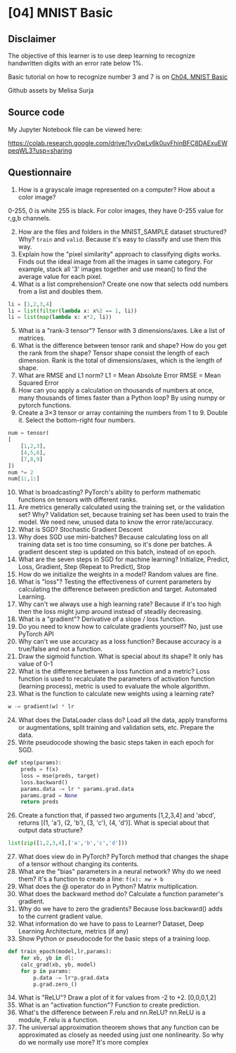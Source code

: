 # [04] MNIST Basic

## Disclaimer
The objective of this learner is to use deep learning to recognize handwritten digits with an error rate below 1%. 

Basic tutorial on how to recognize number 3 and 7 is on [Ch04. MNIST Basic](https://colab.research.google.com/github/fastai/fastbook/blob/master/04_mnist_basics.ipynb)

Github assets by Melisa Surja

## Source code
My Jupyter Notebook file can be viewed here:

https://colab.research.google.com/drive/1yv0wLv6k0uvFhinBFC8DAExuEWpeqWL3?usp=sharing

## Questionnaire
1. How is a grayscale image represented on a computer? How about a color image?

0-255, 0 is white 255 is black. For color images, they have 0-255 value for r,g,b channels.

2. How are the files and folders in the MNIST_SAMPLE dataset structured? Why?
`train` and `valid`. Because it's easy to classify and use them this way.
3. Explain how the "pixel similarity" approach to classifying digits works.
Finds out the ideal image from all the images in same category. For example, stack all '3' images together and use mean() to find the average value for each pixel.
4. What is a list comprehension? Create one now that selects odd numbers from a list and doubles them.
```python
li = [1,2,3,4]
li = list(filter(lambda x: x%2 == 1, li))
li = list(map(lambda x: x*2, li))
```
5. What is a "rank-3 tensor"?
Tensor with 3 dimensions/axes. Like a list of matrices.
6. What is the difference between tensor rank and shape? How do you get the rank from the shape?
Tensor shape consist the length of each dimension. Rank is the total of dimensions/axes, which is the length of shape.
7. What are RMSE and L1 norm?
L1 = Mean Absolute Error
RMSE = Mean Squared Error
8. How can you apply a calculation on thousands of numbers at once, many thousands of times faster than a Python loop?
By using numpy or pytorch functions.
9. Create a 3×3 tensor or array containing the numbers from 1 to 9. Double it. Select the bottom-right four numbers.
```python
num = tensor(
[
	[1,2,3],
	[4,5,6],
	[7,8,9]
])
num *= 2
num[1:,1:]
```
10. What is broadcasting?
PyTorch's ability to perform mathematic functions on tensors with different ranks.
11. Are metrics generally calculated using the training set, or the validation set? Why?
Validation set, because training set has been used to train the model. We need new, unused data to know the error rate/accuracy.
12. What is SGD?
Stochastic Gradient Descent
13. Why does SGD use mini-batches?
Because calculating loss on all training data set is too time consuming, so it's done per batches. A gradient descent step is updated on this batch, instead of on epoch.
14. What are the seven steps in SGD for machine learning?
Initialize, Predict, Loss, Gradient, Step (Repeat to Predict), Stop
15. How do we initialize the weights in a model?
Random values are fine.
16. What is "loss"?
Testing the effectiveness of current parameters by calculating the difference between prediction and target. Automated Learning.
17. Why can't we always use a high learning rate?
Because if it's too high then the loss might jump around instead of steadily decreasing.
18. What is a "gradient"?
Derivative of a slope / loss function.
19. Do you need to know how to calculate gradients yourself?
No, just use PyTorch API
20. Why can't we use accuracy as a loss function?
Because accuracy is a true/false and not a function.
21. Draw the sigmoid function. What is special about its shape?
It only has value of 0-1
22. What is the difference between a loss function and a metric?
Loss function is used to recalculate the parameters of activation function (learning process), metric is used to evaluate the whole algorithm.
23. What is the function to calculate new weights using a learning rate?
```python
w -= gradient(w) * lr
```
24. What does the DataLoader class do?
Load all the data, apply transforms or augmentations, split training and validation sets, etc. Prepare the data.
25. Write pseudocode showing the basic steps taken in each epoch for SGD.
```python
def step(params):
	preds = f(x)
	loss = mse(preds, target)
	loss.backward()
	params.data -= lr * params.grad.data
	params.grad = None
	return preds
```
26. Create a function that, if passed two arguments [1,2,3,4] and 'abcd', returns [(1, 'a'), (2, 'b'), (3, 'c'), (4, 'd')]. What is special about that output data structure?
```python
list(zip([1,2,3,4],['a','b','c','d']))
```
27. What does view do in PyTorch?
PyTorch method that changes the shape of a tensor without changing its contents.
28. What are the "bias" parameters in a neural network? Why do we need them?
It's a function to create a line: `f(x): xw + b`
29. What does the @ operator do in Python?
Matrix multiplication.
30. What does the backward method do?
Calculate a function parameter's gradient.
31. Why do we have to zero the gradients?
Because loss.backward() adds to the current gradient value.
32. What information do we have to pass to Learner?
Dataset, Deep Learning Architecture, metrics (if any)
33. Show Python or pseudocode for the basic steps of a training loop.
```python
def train_epoch(model,lr,params):
	for xb, yb in dl:
	calc_grad(xb, yb, model)
	for p in params:
		p.data -= lr*p.grad.data
		p.grad.zero_()
```
34. What is "ReLU"? Draw a plot of it for values from -2 to +2.
[0,0,0,1,2]
35. What is an "activation function"?
Function to create prediction.
36. What's the difference between F.relu and nn.ReLU?
nn.ReLU is a module, F.relu is a function.
37. The universal approximation theorem shows that any function can be approximated as closely as needed using just one nonlinearity. So why do we normally use more?
It's more complex
